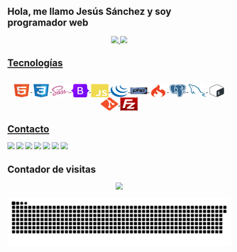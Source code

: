 <!--
**jesestsana93/jesestsana93** is a ✨ _special_ ✨ repository because its `README.md` (this file) appears on your GitHub profile.

Here are some ideas to get you started:
-->

## Hola, me llamo Jesús Sánchez y soy programador web
<div align="center">
  <a href="https://github.com/jesestsana93">
  <img height="180em" src="https://github-readme-stats.vercel.app/api?username=jesestsana93&show_icons=true&theme=github_dark&include_all_commits=true&count_private=true"/>
  <img height="180em" src="https://github-readme-stats.vercel.app/api/top-langs/?username=jesestsana93&layout=compact&langs_count=8&theme=github_dark"/>
</div>
  
  ## Tecnologías
<div align="center" style="display: inline_block"><br>
  <img align="center" alt="Jesus-HTML" height="30" width="40" src="https://raw.githubusercontent.com/devicons/devicon/master/icons/html5/html5-original.svg">
  <img align="center" alt="Jesus-CSS" height="30" width="40" src="https://raw.githubusercontent.com/devicons/devicon/master/icons/css3/css3-original.svg">
  <img align="center" alt="Jesus-SASS" height="30" width="40" src="https://raw.githubusercontent.com/devicons/devicon/master/icons/sass/sass-original.svg">
  <img align="center" alt="Jesus-Bootstrap" height="30" width="40" src="https://raw.githubusercontent.com/devicons/devicon/master/icons/bootstrap/bootstrap-original.svg">
  <img align="center" alt="Jesus-Javascript" height="30" width="40" src="https://raw.githubusercontent.com/devicons/devicon/master/icons/javascript/javascript-plain.svg">
  <img align="center" alt="Jesus-Jquery" height="30" width="40" src="https://raw.githubusercontent.com/devicons/devicon/master/icons/jquery/jquery-original.svg">
  <img align="center" alt="Jesus-PHP" height="30" width="40" src="https://raw.githubusercontent.com/devicons/devicon/master/icons/php/php-original.svg">
  <img align="center" alt="Jesus-Codeigniter" height="30" width="40" src="https://raw.githubusercontent.com/devicons/devicon/master/icons/codeigniter/codeigniter-plain.svg">
  <img align="center" alt="Jesus-postgresql" height="30" width="40" src="https://raw.githubusercontent.com/devicons/devicon/master/icons/postgresql/postgresql-plain.svg">
  <img align="center" alt="Jesus-mysql" height="30" width="40" src="https://raw.githubusercontent.com/devicons/devicon/master/icons/mysql/mysql-original.svg">
  <img align="center" alt="Jesus-bash" height="30" width="40" src="https://raw.githubusercontent.com/devicons/devicon/master/icons/bash/bash-original.svg">
  <img align="center" alt="Jesus-git" height="30" width="40" src="https://raw.githubusercontent.com/devicons/devicon/master/icons/git/git-original.svg">
  <img align="center" alt="Jesus-filezilla" height="30" width="40" src="https://raw.githubusercontent.com/devicons/devicon/master/icons/filezilla/filezilla-plain.svg">
</div>
   
  ## Contacto 
<div> 
  <a href="https://api.whatsapp.com/send?phone=525522966244" target="blank"><img src="https://img.shields.io/badge/WhatsApp-25D366?style=for-the-badge&logo=whatsapp&logoColor=white" target="_blank"></a>
  <a href="https://www.facebook.com/chuyesteban93/" target="blank"><img src="https://img.shields.io/badge/Facebook-1877F2?style=for-the-badge&logo=facebook&logoColor=white" target="_blank"></a>
  <a href="https://twitter.com/jesestsana93" target="_blank"><img src="https://img.shields.io/badge/Twitter-1DA1F2?style=for-the-badge&logo=twitter&logoColor=white" target="_blank"></a>
  <a href="https://instagram.com/chuyesteban93" target="_blank"><img src="https://img.shields.io/badge/-Instagram-%23E4405F?style=for-the-badge&logo=instagram&logoColor=white" target="_blank"></a>
  <a href="https://www.youtube.com/channel/UC9_116ZTw4f1_wNqh3DIpqw" target="_blank"><img src="https://img.shields.io/badge/YouTube-FF0000?style=for-the-badge&logo=youtube&logoColor=white" target="_blank"></a>
  <a href="https://www.linkedin.com/in/jes%C3%BAs-esteban-s%C3%A1nchez-alc%C3%A1ntara-9009ba133/" target="_blank"><img src="https://img.shields.io/badge/-LinkedIn-%230077B5?style=for-the-badge&logo=linkedin&logoColor=white" target="_blank"></a> 
  <a href = "mailto:chuyunam93@gmail.com"><img src="https://img.shields.io/badge/-Gmail-%23333?style=for-the-badge&logo=gmail&logoColor=white" target="_blank"></a>
  
 ## Contador de visitas <br>
 <p align="center"> 
   <img alingn="center" src="https://profile-counter.glitch.me/jesestsana93/count.svg" />
 </p>
 
  ![Snake animation](https://github.com/jesestsana93/jesestsana93/blob/output/github-contribution-grid-snake.svg)
</div>

